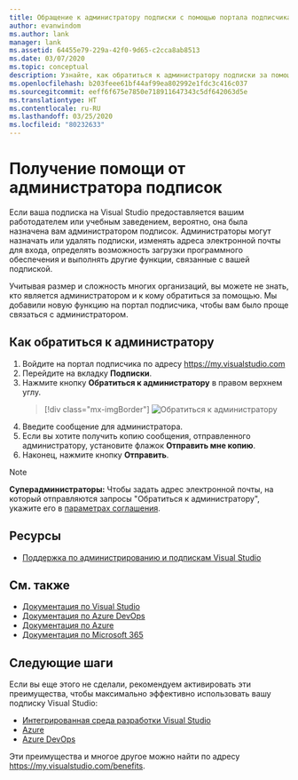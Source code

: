 ```yaml
---
title: Обращение к администратору подписки с помощью портала подписчика
author: evanwindom
ms.author: lank
manager: lank
ms.assetid: 64455e79-229a-42f0-9d65-c2cca8ab8513
ms.date: 03/07/2020
ms.topic: conceptual
description: Узнайте, как обратиться к администратору подписки за помощью с вопросами или проблемами.
ms.openlocfilehash: b203feee61bf44af99ea802992e1fdc3c416c037
ms.sourcegitcommit: eeff6f675e7850e718911647343c5df642063d5e
ms.translationtype: HT
ms.contentlocale: ru-RU
ms.lasthandoff: 03/25/2020
ms.locfileid: "80232633"
---
```

# <a name="get-assistance-from-your-subscriptions-administrator"></a>Получение помощи от администратора подписок
Если ваша подписка на Visual Studio предоставляется вашим работодателем или учебным заведением, вероятно, она была назначена вам администратором подписок.  Администраторы могут назначать или удалять подписки, изменять адреса электронной почты для входа, определять возможность загрузки программного обеспечения и выполнять другие функции, связанные с вашей подпиской.

Учитывая размер и сложность многих организаций, вы можете не знать, кто является администратором и к кому обратиться за помощью.  Мы добавили новую функцию на портал подписчика, чтобы вам было проще связаться с администратором.   

## <a name="how-to-contact-your-admin"></a>Как обратиться к администратору
1. Войдите на портал подписчика по адресу https://my.visualstudio.com
2. Перейдите на вкладку **Подписки**. 
3. Нажмите кнопку **Обратиться к администратору** в правом верхнем углу. 
   > [!div class="mx-imgBorder"]
   > ![Обратиться к администратору](_img/contact-my-admin/contact-my-admin-button.png)
4. Введите сообщение для администратора.
5. Если вы хотите получить копию сообщения, отправленного администратору, установите флажок **Отправить мне копию**. 
6. Наконец, нажмите кнопку **Отправить**.

> [!NOTE]
> **Суперадминистраторы:**  Чтобы задать адрес электронной почты, на который отправляются запросы "Обратиться к администратору", укажите его в [параметрах соглашения](admin-prefs.md#contact-email-address).

## <a name="resources"></a>Ресурсы
- [Поддержка по администрированию и подпискам Visual Studio](https://visualstudio.microsoft.com/support/support-overview-vs)

## <a name="see-also"></a>См. также
- [Документация по Visual Studio](https://docs.microsoft.com/visualstudio/)
- [Документация по Azure DevOps](https://docs.microsoft.com/azure/devops/)
- [Документация по Azure](https://docs.microsoft.com/azure/)
- [Документация по Microsoft 365](https://docs.microsoft.com/microsoft-365/)

## <a name="next-steps"></a>Следующие шаги
Если вы еще этого не сделали, рекомендуем активировать эти преимущества, чтобы максимально эффективно использовать вашу подписку Visual Studio:
- [Интегрированная среда разработки Visual Studio](vs-ide-benefit.md)
- [Azure](vs-azure.md)
- [Azure DevOps](vs-azure-devops.md)

Эти преимущества и многое другое можно найти по адресу https://my.visualstudio.com/benefits.


